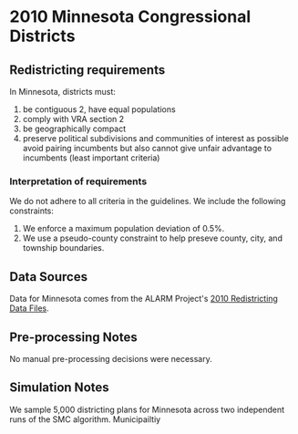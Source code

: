 # 2010 Minnesota Congressional Districts

## Redistricting requirements
In Minnesota, districts must:

1. be contiguous
2, have equal populations
3. comply with VRA section 2
4. be geographically compact
5. preserve political subdivisions and communities of interest as possible avoid pairing incumbents but also cannot give unfair advantage to incumbents (least important criteria)

### Interpretation of requirements
We do not adhere to all criteria in the guidelines. We include the following constraints:

1. We enforce a maximum population deviation of 0.5%. 
2. We use a pseudo-county constraint to help preseve county, city, and township boundaries.

## Data Sources
Data for Minnesota comes from the ALARM Project's [2010 Redistricting Data Files](https://alarm-redist.github.io/posts/2021-08-10-census-2020/).

## Pre-processing Notes
No manual pre-processing decisions were necessary.

## Simulation Notes
We sample 5,000 districting plans  for Minnesota across two independent runs of the SMC algorithm. Municipailtiy 
